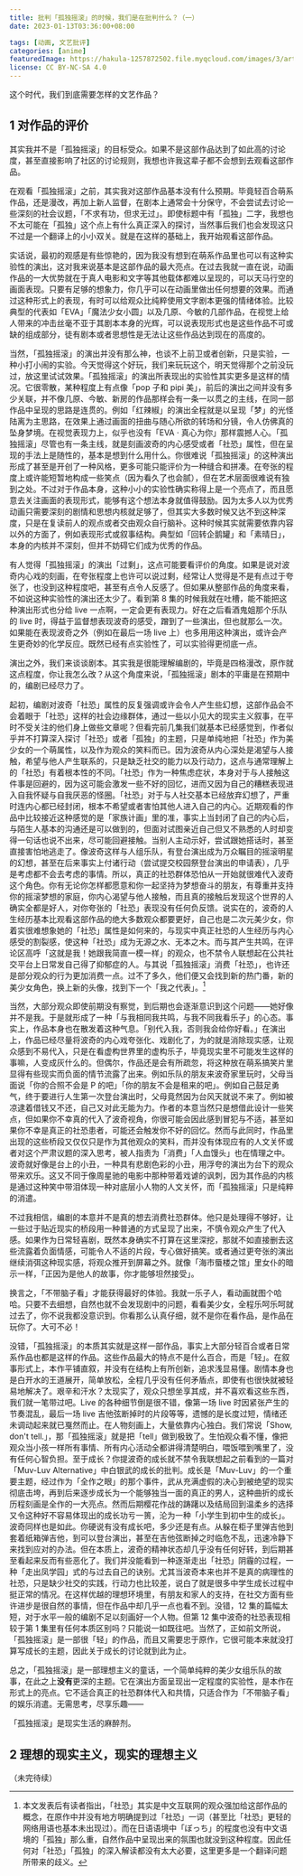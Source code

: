 ```yaml
---
title: 批判「孤独摇滚」的时候，我们是在批判什么？（一）
date: 2023-01-13T03:36:00+08:00

tags: [动画, 文艺批评]
categories: [anime]
featuredImage: https://hakula-1257872502.file.myqcloud.com/images/3/article-covers/0bb913d8-a8e5-467b-837e-3bb79f09904e_btr.webp
license: CC BY-NC-SA 4.0
---
```


这个时代，我们到底需要怎样的文艺作品？

<!--more-->

## 1 对作品的评价

其实我并不是「孤独摇滚」的目标受众。如果不是这部作品达到了如此高的讨论度，甚至直接影响了社区的讨论规则，我想也许我这辈子都不会想到去观看这部作品。

在观看「孤独摇滚」之前，其实我对这部作品基本没有什么预期。毕竟轻百合萌系作品，还是漫改，再加上新人监督，在剧本上通常会十分保守，不会尝试去讨论一些深刻的社会议题，「不求有功，但求无过」。即使标题中有「孤独」二字，我想也不太可能在「孤独」这个点上有什么真正深入的探讨，当然事后我们也会发现这只不过是一个翻译上的小小双关。就是在这样的基础上，我开始观看这部作品。

实话说，最初的观感是有些惊艳的，因为我没有想到在萌系作品里也可以有这种实验性的演出，这对我来说基本是这部作品的最大亮点。在过去我就一直在说，动画作品的一大优势就在于真人电影和文字等其他载体都难以呈现的，可以天马行空的画面表现。只要有足够的想象力，你几乎可以在动画里做出任何想要的效果。而通过这种形式上的表现，有时可以给观众比纯粹使用文字剧本更强的情绪体验。比较典型的代表如「EVA」「魔法少女小圆」以及几原、今敏的几部作品，在视觉上给人带来的冲击丝毫不亚于其剧本本身的光辉，可以说表现形式也是这些作品不可或缺的组成部分，徒有剧本或者思想性是无法让这些作品达到现在的高度的。

当然，「孤独摇滚」的演出并没有那么神，也谈不上前卫或者创新，只是实验，一种小打小闹的实验。今天觉得这个好玩，我们来玩玩这个，明天觉得那个之前没玩过，放这里试试效果。「孤独摇滚」的演出所表现出的实验性其实更多是这样的情况。它很零散，某种程度上有点像「pop 子和 pipi 美」，前后的演出之间并没有多少关联，并不像几原、今敏、新房的作品那样会有一条一以贯之的主线，在同一部作品中呈现的思路是连贯的。例如「红辣椒」的演出全程就是以呈现「梦」的光怪陆离为主思路，在效果上通过画面的扭曲与随心所欲的转场和分镜，令人仿佛真的坠身梦境。在视觉表现力上，似乎也没有「EVA · 真心为你」那样震撼人心。「孤独摇滚」尽管也有一条主线，就是刻画波奇的内心感受或者「社恐」属性，但在呈现的手法上是随性的，基本是想到什么用什么。你很难说「孤独摇滚」的这种演出形成了甚至是开创了一种风格，更多可能只能评价为一种缝合和拼凑。在夸张的程度上或许能短暂地构成一些笑点（因为看久了也会腻），但在艺术层面很难说有独到之处。不过对于作品本身，这种小小的实验性确实称得上是一个亮点了，而且愿意去关注画面的表现形式，能够有这个想法本身就值得鼓励。因为太多人以为优秀动画只需要深刻的剧情和思想内核就足够了，但其实大多数时候又达不到这种深度，只是在复读前人的观点或者交由观众自行脑补。这种时候其实就需要依靠内容以外的方面了，例如表现形式或叙事结构。典型如「回转企鹅罐」和「素晴日」，本身的内核并不深刻，但并不妨碍它们成为优秀的作品。

有人觉得「孤独摇滚」的演出「过剩」，这点可能要看评价的角度。如果是说对波奇内心戏的刻画，在夸张程度上也许可以说过剩，经常让人觉得是不是有点过于夸张了，也没到这种程度吧，甚至有点令人反感了。但如果从整部作品的角度来看，不如说这种实验性的演出还太少了。看到第 8 集的时候我就在吐槽，能不能把这种演出形式也分给 live 一点啊，一定会更有表现力。好在之后看酒鬼姐那个乐队的 live 时，得益于监督想表现波奇的感受，蹭到了一些演出，但也就那么一次。如果能在表现波奇之外（例如在最后一场 live 上）也多用用这种演出，或许会产生更奇妙的化学反应。既然已经有点实验性了，可以实验得更彻底一点。

演出之外，我们来谈谈剧本。其实我是很能理解编剧的，毕竟是四格漫改，原作就这点程度，你让我怎么改？从这个角度来说，「孤独摇滚」剧本的平庸是在预期中的，编剧已经尽力了。

起初，编剧对波奇「社恐」属性的反复强调或许会令人产生些幻想，这部作品会不会着眼于「社恐」这样的社会边缘群体，通过一些以小见大的现实主义叙事，在平时不受关注的他们身上做些文章呢？但看完前几集我们就基本已经感觉到，作者似乎并不打算深入探讨「社恐」或者「孤独」的主题，只是单纯地把「社恐」作为美少女的一个萌属性，以及作为观众的笑料而已。因为波奇从内心深处是渴望与人接触，希望与他人产生联系的，只是缺乏社交的能力以及行动力，这点与通常理解上的「社恐」有着根本性的不同。「社恐」作为一种焦虑症状，本身对于与人接触这件事是回避的，因为这可能会激发一些不好的回忆，进而又因为自己的糟糕表现进入自我怀疑与自我厌恶的怪圈。「社恐」对于与人社交基本已经放弃幻想了，严重时连内心都已经封闭，根本不希望或者害怕其他人进入自己的内心。近期观看的作品中比较接近这种感觉的是「家族计画」里的准，事实上当封闭了自己的内心后，与陌生人基本的沟通还是可以做到的，但面对试图亲近自己但又不熟悉的人时却变得一句话也说不出来，尽可能回避接触。当别人主动示好，尝试跟她搭话时，甚至直接害怕地逃走了。像波奇这样与人组乐队，有登台演出成为万众瞩目的摇滚明星的幻想，甚至在后来事实上付诸行动（尝试提交校园祭登台演出的申请表），几乎是考虑都不会去考虑的事情。所以，真正的社恐群体恐怕从一开始就很难代入波奇这个角色。你有无论你怎样都愿意和你一起坚持为梦想奋斗的朋友，有尊重并支持你的摇滚梦想的家庭，你内心渴望与他人接触，而且真的接触后发现这个世界的人确实全都是好人，对你夸张的「社恐」表现没有任何负反馈。说实在的，波奇的人生经历基本比观看这部作品的绝大多数观众都要更好，自己也是二次元美少女，你着实很难想象她的「社恐」属性是如何来的，与现实中真正社恐的人生经历与内心感受的割裂感，使这种「社恐」成为无源之水、无本之木。而与其产生共鸣，在评论区高呼「这就是我！她跟我简直一模一样」的观众，也不禁令人联想起在公共社交平台上日常发自己得了抑郁症的人。与其说「孤独摇滚」消费「社恐」，也许还是部分观众的行为更加消费一点。过不了多久，他们便又会找到新的热门番，新的美少女角色，换上新的头像，找到下一个「我之代表」。[^1]

当然，大部分观众即使前期没有察觉，到后期也会逐渐意识到这个问题——她好像并不是我。于是就形成了一种「与我相同我共鸣，与我不同我看乐子」的心态。事实上，作品本身也在散发着这种气息。「别代入我，否则我会给你好看。」在演出上，作品已经尽量将波奇的内心戏夸张化、戏剧化了，为的就是消除现实感，让观众感到不易代入，只是在看虚构世界里的虚构乐子，毕竟现实里不可能发生这样的事嘛，人变成灰什么的。但偶尔，作品还是会有所疏忽，将这种放在萌系搞笑片里显得有些现实而负面的情节流露了出来。例如乐队的朋友来波奇家里玩时，父母当面说「你的合照不会是 P 的吧」「你的朋友不会是租来的吧」。例如自己鼓足勇气，终于要进行人生第一次登台演出时，父母竟然因为台风天就说不来了。例如被凉逮着借钱又不还，自己又对此无能为力。作者的本意当然只是想借此设计一些笑点，但如果你不幸真的代入了波奇视角，你很可能会因此感到冒犯与不适，甚至如果你不幸是真正的社恐患者，可能还会触发你不好的回忆。然而与此同时，作品里出现的这些桥段又仅仅只是作为其他观众的笑料，而并没有体现应有的人文关怀或者对这个严肃议题的深入思考，被人指责为「消费」「人血馒头」也在情理之中。波奇就好像是台上的小丑，一种具有悲剧色彩的小丑，用浮夸的演出为台下的观众带来欢乐。这又不同于像周星驰的电影中那种带着戏谑的讽刺，因为其作品的内核是通过这种笑中带泪体现一种对底层小人物的人文关怀，而「孤独摇滚」只是纯粹的消遣。

不过我相信，编剧的本意并不是真的想去消费社恐群体。他只是处理得不够好，让一些过于贴近现实的桥段用一种普通的方式呈现了出来，不慎令观众产生了代入感。如果作为日常轻喜剧，既然本身确实不打算在这里深挖，那就不如直接删去这些流露着负面情感，可能令人不适的片段，专心做好搞笑。或者通过更夸张的演出继续消弭这种现实感，将观众推开到屏幕之外。就像「海市蜃楼之馆」里女仆的暗示一样，「正因为是他人的故事，你才能够坦然接受」。

换言之，「不带脑子看」才能获得最好的体验。我就一乐子人，看动画就图个哈哈。只要不去细想，自然也就不会发现剧中的问题，看看美少女，全程乐呵乐呵就过去了，你不说我都没意识到。你看那么认真仔细，就不是你在看作品，是作品在玩你了。大可不必！

没错，「孤独摇滚」的本质其实就是这样一部作品，事实上大部分轻百合或者日常系作品也都是这样的作品。这些作品最大的特点不是什么百合，而是「轻」。在叙事形式上，本作平铺直叙，并没有在结构上有所创新，追求浅显易懂。剧情本身也是白开水的王道展开，简单放松，全程几乎没有任何矛盾点，即使有也很快就被轻易地解决了。艰辛和汗水？太现实了，观众只想坐享其成，并不喜欢看这些东西，我们就一笔带过吧。Live 的各种细节倒是很不错，像第一场 live 时因紧张产生的节奏混乱，最后一场 live 吉他弦断掉时的片段等等，遗憾的是长度过短，情绪还未调动起来就已戛然而止。在人物刻画上，大量依靠内心独白。我们常说「Show, don't tell.」，那「孤独摇滚」就是把「tell」做到极致了。生怕观众看不懂，像把观众当小孩一样所有事情、所有内心活动全都讲得清楚明白，喂饭喂到嘴里了，没有任何心智负担。至于成长？你提波奇的成长就不禁令我联想起之前看到的一篇对「Muv-Luv Alternative」中白银武的成长的批判。成长是「Muv-Luv」的一个重要主题，经过作为「全作之眼」的那个事件，武从充满虚假的决心到被绝望的现实彻底击垮，再到后来逐步成长为一个能够独当一面的真正的男人，这种曲折的成长历程刻画是全作的一大亮点。然而后期樱花作战的踌躇以及结局回到温柔乡的选择又令这种好不容易体现出的成长功亏一篑，沦为一种「小学生到初中生的成长」。波奇同样也是如此。你硬说有没有成长吧，多少还是有点。从躲在柜子里弹吉他到套着纸箱弹吉他，到可以登台演出，甚至在吉他弦断掉之时临危不乱，迅速冷静下来找到应对的办法。但在本质上，波奇的精神状态却几乎没有任何好转，到后期甚至看起来反而有些恶化了。我们并没能看到一种逐渐走出「社恐」阴霾的过程，一种「走出凤学园」式的与过去自己的诀别。尤其当波奇本来也并不是真的病理性的社恐，只是缺少社交的实践，行动力也比较差，说白了就是很多中学生成长过程中挺正常的情况。在这样优越的理想环境里，有朋友和家人的支持，在社交方面有些许进步是很自然的事情，但在作品中却几乎一点也看不到。没错，12 集的篇幅太短，对于水平一般的编剧不足以刻画好一个人物。但第 12 集中波奇的社恐表现相较于第 1 集里有任何本质区别吗？只能说一如既往吧。当然了，正如前文所说，「孤独摇滚」是一部很「轻」的作品，而且又需要忠于原作，它很可能本来就没打算写成长的主题，因此关于成长的讨论就到此为止。

总之，「孤独摇滚」是一部理想主义的童话，一个简单纯粹的美少女组乐队的故事，在此之上**没有**更深的主题。它在演出方面呈现出一定程度的实验性，是本作在形式上的亮点。它不适合真正的社恐群体代入和共情，只适合作为「不带脑子看」的娱乐消遣。无需思考，尽享乐趣——

「孤独摇滚」是现实生活的麻醉剂。

## 2 理想的现实主义，现实的理想主义

（未完待续）

[^1]: 本文发表后有读者指出，「社恐」其实是中文互联网的观众强加给这部作品的概念，在原作中并没有地方明确提到过「社恐」一词（甚至比「社恐」更轻的网络用语也基本未出现过）。而在日语语境中「ぼっち」的程度也没有中文语境的「孤独」那么重，自然作品中呈现出来的氛围也就没到这种程度。因此任何对「社恐」「孤独」的深入解读都没有太大必要，这里更多是一个翻译问题所带来的歧义。
